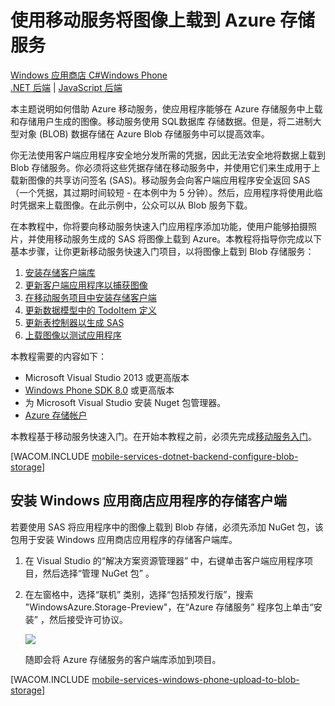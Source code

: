 <properties linkId="mobile-services-dotnet-backend-windows-phone-upload-data-blob-storage" pageTitle="Use Mobile Services to upload images to blob storage (Windows Phone) | Mobile Services" metaKeywords="" description="Learn how to use Mobile Services to upload images to Azure Blob Storage." metaCanonical="" disqusComments="0" umbracoNaviHide="1" documentationCenter="Mobile" title="Upload images to Azure Storage by using Mobile Services" authors="glenga" writer="glenga" services="mobile-services" />
<tags ms.service="mobile-services"
    ms.date="02/25/2015"
    wacn.date=""
    />

# 使用移动服务将图像上载到 Azure 存储服务
<div class="dev-center-tutorial-selector sublanding"><a href="/zh-cn/documentation/articles/mobile-services-dotnet-backend-windows-store-dotnet-upload-data-blob-storage" title="Windows Store C#">Windows 应用商店 C#</a><a href="/zh-cn/documentation/articles/mobile-services-dotnet-backend-windows-phone-upload-data-blob-storage" title="Windows Phone" class="current">Windows Phone</a></div>
<div class="dev-center-tutorial-subselector"><a href="/zh-cn/documentation/articles/mobile-services-dotnet-backend-windows-phone-upload-data-blob-storage" title=".NET backend" class="current">.NET 后端</a> | <a href="/zh-cn/documentation/articles/mobile-services-windows-phone-upload-data-blob-storage"  title="JavaScript backend">JavaScript 后端</a></div>

本主题说明如何借助 Azure 移动服务，使应用程序能够在 Azure 存储服务中上载和存储用户生成的图像。移动服务使用 SQL数据库 存储数据。但是，将二进制大型对象 (BLOB) 数据存储在 Azure Blob 存储服务中可以提高效率。

你无法使用客户端应用程序安全地分发所需的凭据，因此无法安全地将数据上载到 Blob 存储服务。你必须将这些凭据存储在移动服务中，并使用它们来生成用于上载新图像的共享访问签名 (SAS)。移动服务会向客户端应用程序安全返回 SAS（一个凭据，其过期时间较短 - 在本例中为 5 分钟）。然后，应用程序将使用此临时凭据来上载图像。在此示例中，公众可以从 Blob 服务下载。

在本教程中，你将要向移动服务快速入门应用程序添加功能，使用户能够拍摄照片，并使用移动服务生成的 SAS 将图像上载到 Azure。本教程将指导你完成以下基本步骤，让你更新移动服务快速入门项目，以将图像上载到 Blob 存储服务：

1.  [安装存储客户端库][]
2.  [更新客户端应用程序以捕获图像][]
3.  [在移动服务项目中安装存储客户端][]
4.  [更新数据模型中的 TodoItem 定义][]
5.  [更新表控制器以生成 SAS][]
6.  [上载图像以测试应用程序][]

本教程需要的内容如下：

-   Microsoft Visual Studio 2013 或更高版本
-   [Windows Phone SDK 8.0][] 或更高版本
-   为 Microsoft Visual Studio 安装 Nuget 包管理器。
-   [Azure 存储帐户][]

本教程基于移动服务快速入门。在开始本教程之前，必须先完成[移动服务入门][]。

[WACOM.INCLUDE [mobile-services-dotnet-backend-configure-blob-storage](../includes/mobile-services-configure-blob-storage.md)]

<a name="install-storage-client"></a>
## 安装 Windows 应用商店应用程序的存储客户端

若要使用 SAS 将应用程序中的图像上载到 Blob 存储，必须先添加 NuGet 包，该包用于安装 Windows 应用商店应用程序的存储客户端库。

1.  在 Visual Studio 的“解决方案资源管理器” 中，右键单击客户端应用程序项目，然后选择“管理 NuGet 包” 。

2.  在左窗格中，选择“联机” 类别，选择“包括预发行版”，搜索 "WindowsAzure.Storage-Preview"，在“Azure 存储服务” 程序包上单击“安装” ，然后接受许可协议。

    ![][2]

    随即会将 Azure 存储服务的客户端库添加到项目。

[WACOM.INCLUDE [mobile-services-windows-phone-upload-to-blob-storage](../includes/mobile-services-windows-phone-upload-to-blob-storage.md)]

  [Windows 应用商店 C\#]: /zh-cn/documentation/articles/mobile-services-dotnet-backend-windows-store-dotnet-upload-data-blob-storage "Windows 应用商店 C#"
  [Windows Phone]: /zh-cn/documentation/articles/mobile-services-dotnet-backend-windows-phone-upload-data-blob-storage "Windows Phone"
  [.NET 后端]: /zh-cn/documentation/articles/mobile-services-dotnet-backend-windows-phone-upload-data-blob-storage ".NET 后端"
  [JavaScript 后端]: /zh-cn/documentation/articles/mobile-services-windows-phone-upload-data-blob-storage "JavaScript 后端"
  [安装存储客户端库]: #install-storage-client
  [更新客户端应用程序以捕获图像]: #add-select-images
  [在移动服务项目中安装存储客户端]: #storage-client-server
  [更新数据模型中的 TodoItem 定义]: #update-data-model
  [更新表控制器以生成 SAS]: #update-scripts
  [上载图像以测试应用程序]: #test
  [Windows Phone SDK 8.0]: http://www.microsoft.com/zh-cn/download/details.aspx?id=35471
  [Azure 存储帐户]: /zh-cn/documentation/articles/storage-create-storage-account/
  [移动服务入门]: /zh-cn/documentation/articles/mobile-services-windows-phone-get-started
  [mobile-services-dotnet-backend-configure-blob-storage]: ../includes/mobile-services-configure-blob-storage.md
  [2]: ./media/mobile-services-dotnet-backend-windows-phone-upload-data-blob-storage/mobile-add-storage-nuget-package-dotnet.png
  [mobile-services-windows-phone-upload-to-blob-storage]: ../includes/mobile-services-windows-phone-upload-to-blob-storage.md
